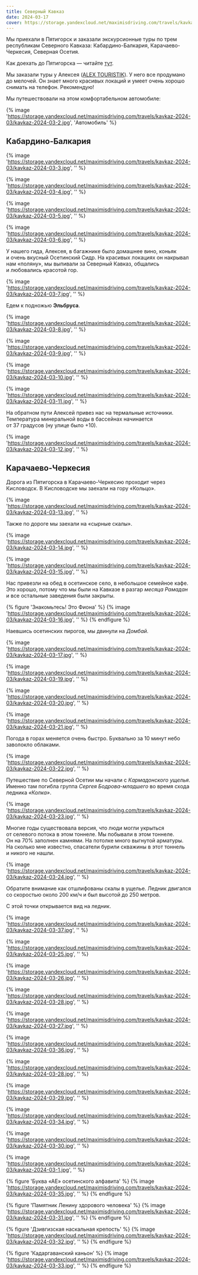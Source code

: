 ```yaml
---
title: Северный Кавказ
date: 2024-03-17
cover: https://storage.yandexcloud.net/maximisdriving.com/travels/kavkaz-2024-03/kavkaz-2024-03-1.jpg
---
```


Мы&nbsp;приехали в&nbsp;Пятигорск и&nbsp;заказали экскурсионные туры по&nbsp;трем республикам Северного Кавказа: Кабардино-Балкария, Карачаево-Черкесия, Северная Осетия.

Как доехать до&nbsp;Пятигорска&nbsp;&mdash; читайте [тут](/routes/pyatigorsk/).

Мы&nbsp;заказали туры у&nbsp;Алексея ([ALEX TOURISTIK](https://alextouristik.ru)). У&nbsp;него все продумано до&nbsp;мелочей. Он&nbsp;знает много красивых локаций и&nbsp;умеет очень хорошо снимать на&nbsp;телефон. Рекомендую!

Мы&nbsp;путешествовали на&nbsp;этом комфортабельном автомобиле:

{% image 'https://storage.yandexcloud.net/maximisdriving.com/travels/kavkaz-2024-03/kavkaz-2024-03-2.jpg', 'Автомобиль' %}

## Кабардино-Балкария

{% image 'https://storage.yandexcloud.net/maximisdriving.com/travels/kavkaz-2024-03/kavkaz-2024-03-3.jpg', '' %}

{% image 'https://storage.yandexcloud.net/maximisdriving.com/travels/kavkaz-2024-03/kavkaz-2024-03-4.jpg', '' %}

{% image 'https://storage.yandexcloud.net/maximisdriving.com/travels/kavkaz-2024-03/kavkaz-2024-03-5.jpg', '' %}

{% image 'https://storage.yandexcloud.net/maximisdriving.com/travels/kavkaz-2024-03/kavkaz-2024-03-6.jpg', '' %}

У&nbsp;нашего гида, Алексея, в&nbsp;багажнике было домашнее вино, коньяк и&nbsp;очень вкусный Осетинский Сидр. На&nbsp;красивых локациях он&nbsp;накрывал нам &laquo;поляну&raquo;, мы&nbsp;выпивали за&nbsp;Северный Кавказ, общались и&nbsp;любовались красотой гор.

{% image 'https://storage.yandexcloud.net/maximisdriving.com/travels/kavkaz-2024-03/kavkaz-2024-03-7.jpg', '' %}

Едем к&nbsp;подножью **Эльбруса**.

{% image 'https://storage.yandexcloud.net/maximisdriving.com/travels/kavkaz-2024-03/kavkaz-2024-03-8.jpg', '' %}

{% image 'https://storage.yandexcloud.net/maximisdriving.com/travels/kavkaz-2024-03/kavkaz-2024-03-9.jpg', '' %}

{% image 'https://storage.yandexcloud.net/maximisdriving.com/travels/kavkaz-2024-03/kavkaz-2024-03-10.jpg', '' %}

{% image 'https://storage.yandexcloud.net/maximisdriving.com/travels/kavkaz-2024-03/kavkaz-2024-03-11.jpg', '' %}

На&nbsp;обратном пути Алексей привез нас на&nbsp;термальные источники. Температура минеральной воды в&nbsp;бассейнах начинается от&nbsp;37&nbsp;градусов (ну&nbsp;улице было&nbsp;+10).

{% image 'https://storage.yandexcloud.net/maximisdriving.com/travels/kavkaz-2024-03/kavkaz-2024-03-12.jpg', '' %}

## Карачаево-Черкесия

Дорога из&nbsp;Пятигорска в&nbsp;Карачаево-Черкесию проходит через Кисловодск. В&nbsp;Кисловодске мы&nbsp;заехали на&nbsp;гору &laquo;Кольцо&raquo;.

{% image 'https://storage.yandexcloud.net/maximisdriving.com/travels/kavkaz-2024-03/kavkaz-2024-03-13.jpg', '' %}

Также по&nbsp;дороге мы&nbsp;заехали на&nbsp;&laquo;сырные скалы&raquo;.

{% image 'https://storage.yandexcloud.net/maximisdriving.com/travels/kavkaz-2024-03/kavkaz-2024-03-14.jpg', '' %}

{% image 'https://storage.yandexcloud.net/maximisdriving.com/travels/kavkaz-2024-03/kavkaz-2024-03-15.jpg', '' %}

Нас привезли на&nbsp;обед в&nbsp;осетинское село, в&nbsp;небольшое семейное кафе. Это хорошо, потому что мы&nbsp;были на&nbsp;Кавказе в&nbsp;разгар _месяца Рамадан_ и&nbsp;все остальные заведения были закрыты.

{% figure 'Знакомьтесь! Это Фиона' %}
{% image 'https://storage.yandexcloud.net/maximisdriving.com/travels/kavkaz-2024-03/kavkaz-2024-03-16.jpg', '' %}
{% endfigure %}

Наевшись осетинских пирогов, мы&nbsp;двинули на&nbsp;_Домбай_.

{% image 'https://storage.yandexcloud.net/maximisdriving.com/travels/kavkaz-2024-03/kavkaz-2024-03-17.jpg', '' %}

{% image 'https://storage.yandexcloud.net/maximisdriving.com/travels/kavkaz-2024-03/kavkaz-2024-03-19.jpg', '' %}

{% image 'https://storage.yandexcloud.net/maximisdriving.com/travels/kavkaz-2024-03/kavkaz-2024-03-20.jpg', '' %}

{% image 'https://storage.yandexcloud.net/maximisdriving.com/travels/kavkaz-2024-03/kavkaz-2024-03-21.jpg', '' %}

Погода в&nbsp;горах меняется очень быстро. Буквально за&nbsp;10&nbsp;минут небо заволокло облаками.

{% image 'https://storage.yandexcloud.net/maximisdriving.com/travels/kavkaz-2024-03/kavkaz-2024-03-22.jpg', '' %}

Путешествие по&nbsp;Северной Осетии мы&nbsp;начали с&nbsp;_Кармадонского ущелья_. Именно там погибла группа _Сергея Бодрова-младшего_ во&nbsp;время схода ледника _&laquo;Колка&raquo;_.

{% image 'https://storage.yandexcloud.net/maximisdriving.com/travels/kavkaz-2024-03/kavkaz-2024-03-23.jpg', '' %}

Многие годы существовала версия, что люди могли укрыться от&nbsp;селевого потока в&nbsp;этом тоннеле. Мы&nbsp;побывали в&nbsp;этом тоннеле. Он&nbsp;на&nbsp;70% заполнен камнями. На&nbsp;потолке много выгнутой арматуры. На&nbsp;сколько мне известно, спасатели бурили скважины в&nbsp;этот тоннель и&nbsp;никого не&nbsp;нашли.

{% image 'https://storage.yandexcloud.net/maximisdriving.com/travels/kavkaz-2024-03/kavkaz-2024-03-24.jpg', '' %}

Обратите внимание как отшлифованы скалы в&nbsp;ущелье. Ледник двигался со&nbsp;скоростью около 200&nbsp;км/ч и&nbsp;был высотой до&nbsp;250&nbsp;метров.

С&nbsp;этой точки открывается вид на&nbsp;ледник.

{% image 'https://storage.yandexcloud.net/maximisdriving.com/travels/kavkaz-2024-03/kavkaz-2024-03-37.jpg', '' %}

{% image 'https://storage.yandexcloud.net/maximisdriving.com/travels/kavkaz-2024-03/kavkaz-2024-03-25.jpg', '' %}

{% image 'https://storage.yandexcloud.net/maximisdriving.com/travels/kavkaz-2024-03/kavkaz-2024-03-26.jpg', '' %}

{% image 'https://storage.yandexcloud.net/maximisdriving.com/travels/kavkaz-2024-03/kavkaz-2024-03-28.jpg', '' %}

{% image 'https://storage.yandexcloud.net/maximisdriving.com/travels/kavkaz-2024-03/kavkaz-2024-03-27.jpg', '' %}

{% image 'https://storage.yandexcloud.net/maximisdriving.com/travels/kavkaz-2024-03/kavkaz-2024-03-36.jpg', '' %}

{% image 'https://storage.yandexcloud.net/maximisdriving.com/travels/kavkaz-2024-03/kavkaz-2024-03-28.jpg', '' %}

{% image 'https://storage.yandexcloud.net/maximisdriving.com/travels/kavkaz-2024-03/kavkaz-2024-03-29.jpg', '' %}

{% image 'https://storage.yandexcloud.net/maximisdriving.com/travels/kavkaz-2024-03/kavkaz-2024-03-34.jpg', '' %}

{% image 'https://storage.yandexcloud.net/maximisdriving.com/travels/kavkaz-2024-03/kavkaz-2024-03-30.jpg', '' %}

{% image 'https://storage.yandexcloud.net/maximisdriving.com/travels/kavkaz-2024-03/kavkaz-2024-03-1.jpg', '' %}

{% figure 'Буква &laquo;АЕ&raquo; осетинского алфавита' %}
{% image 'https://storage.yandexcloud.net/maximisdriving.com/travels/kavkaz-2024-03/kavkaz-2024-03-35.jpg', '' %}
{% endfigure %}

{% figure 'Памятник Ленину здорового человека' %}
{% image 'https://storage.yandexcloud.net/maximisdriving.com/travels/kavkaz-2024-03/kavkaz-2024-03-31.jpg', '' %}
{% endfigure %}

{% figure 'Дзивгизская наскальная крепость' %}
{% image 'https://storage.yandexcloud.net/maximisdriving.com/travels/kavkaz-2024-03/kavkaz-2024-03-32.jpg', '' %}
{% endfigure %}

{% figure 'Кадаргаванский каньон' %}
{% image 'https://storage.yandexcloud.net/maximisdriving.com/travels/kavkaz-2024-03/kavkaz-2024-03-33.jpg', '' %}
{% endfigure %}
